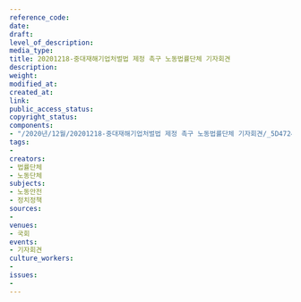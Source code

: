 ```yaml
---
reference_code: 
date: 
draft: 
level_of_description: 
media_type: 
title: 20201218-중대재해기업처벌법 제정 촉구 노동법률단체 기자회견
description: 
weight: 
modified_at: 
created_at: 
link: 
public_access_status: 
copyright_status: 
components:
- "/2020년/12월/20201218-중대재해기업처벌법 제정 촉구 노동법률단체 기자회견/_5D47248.JPG"
tags:
- 
creators:
- 법률단체
- 노동단체
subjects:
- 노동안전
- 정치정책
sources:
- 
venues:
- 국회
events:
- 기자회견
culture_workers:
- 
issues:
- 
---
```

